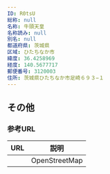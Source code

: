 ```yaml
---
ID: R0tsU
総称: null
名称: 牛頭天皇
名称読み: null
別名: null
都道府県: 茨城県
区域: ひたちなか市
緯度: 36.4258969
経度: 140.5677717
郵便番号: 3120003
住所: 茨城県ひたちなか市足崎６９３−１
---
```


## その他

### 参考URL

| URL | 説明          |
| --- | ------------- |
|     | OpenStreetMap |
